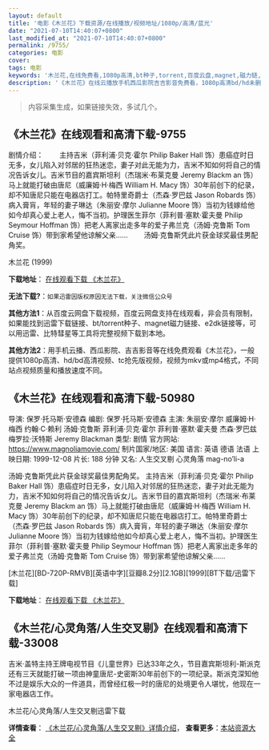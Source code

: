 ```yaml
---
layout: default
title: '电影《木兰花》下载资源/在线播放/视频地址/1080p/高清/蓝光'
date: "2021-07-10T14:40:07+0800"
last_modified_at: "2021-07-10T14:40:07+0800"
permalink: /9755/
categories: 电影
cover:
tags: 电影
keywords: '木兰花,在线免费看,1080p高清,bt种子,torrent,百度云盘,magnet,磁力链,迅雷下载资源'
description: '《木兰花》在线云播放手机西瓜影院吉吉影音免费看，1080p高清bd/hd未删减完整版和tc抢先枪版，mkv/mp4格式，附带bt/torrent种子、magnet/磁力链、百度云盘、网盘资源迅雷下载链接'
---
```


>内容采集生成，如果链接失效，多试几个。


## 《木兰花》在线观看和高清下载-9755

剧情介绍： 　　主持吉米（菲利浦·贝克·霍尔 Philip Baker Hall 饰）患癌症时日无多，女儿陷入对邻居的狂热迷恋，妻子对此无能为力，吉米不知如何将自己的情况告诉女儿。吉米节目的嘉宾斯坦利（杰瑞米·布莱克曼 Jeremy Blackm an 饰）马上就能打破由唐尼（威廉姆·H·梅西 William H. Macy 饰）30年前创下的纪录，却不知唐尼只能在电器店打工。帕特里奇爵士（杰森·罗巴兹 Jason Robards 饰）病入膏肓，年轻的妻子琳达（朱丽安·摩尔 Julianne Moore 饰）当初为钱嫁给他如今却真心爱上老人，悔不当初。护理医生菲尔（菲利普·塞默·霍夫曼 Philip Seymour Hoffman 饰）把老人离家出走多年的爱子弗兰克（汤姆·克鲁斯 Tom Cruise 饰）带到家希望他谅解父亲...... 　　汤姆·克鲁斯凭此片获金球奖最佳男配角奖。


木兰花 (1999)

**下载地址**： [在线观看下载 《木兰花》](https://www.btbtdy.me/btdy/dy9060.html) 


**无法下载?**：`如果迅雷因版权原因无法下载，关注微信公众号 `

**其他方法1**：从百度云网盘下载视频，百度云网盘支持在线观看，非会员有限制，如果能找到迅雷下载链接、bt/torrent种子、magnet磁力链接、e2dk链接等，可以用迅雷、比特彗星等工具将完整视频下载到本地。

**其他方法2**：用手机云播、西瓜影院、吉吉影音等在线免费观看《木兰花》，一般提供1080p高清、hd/bd高清视频、tc抢先版视频，视频为mkv或mp4格式，不同站点视频质量和播放速度不同。


## 《木兰花》在线观看和高清下载-50980

导演: 保罗·托马斯·安德森 编剧: 保罗·托马斯·安德森 主演: 朱丽安·摩尔 威廉姆·H·梅西 约翰·C·赖利 汤姆·克鲁斯 菲利浦·贝克·霍尔 菲利普·塞默·霍夫曼 杰森·罗巴兹 梅罗拉·沃特斯 Jeremy Blackman 类型: 剧情 官方网站: https://www.magnoliamovie.com/ 制片国家/地区: 美国 语言: 英语 德语 法语 上映日期: 1999-12-08 片长: 188 分钟 又名: 人生交叉剔 心灵角落 mag-no’li-a

汤姆·克鲁斯凭此片获金球奖最佳男配角奖。 主持吉米（菲利浦·贝克·霍尔 Philip Baker Hall 饰）患癌症时日无多，女儿陷入对邻居的狂热迷恋，妻子对此无能为力，吉米不知如何将自己的情况告诉女儿。吉米节目的嘉宾斯坦利（杰瑞米·布莱克曼 Jeremy Blackm an 饰）马上就能打破由唐尼（威廉姆·H·梅西 William H. Macy 饰）30年前创下的纪录，却不知唐尼只能在电器店打工。帕特里奇爵士（杰森·罗巴兹 Jason Robards 饰）病入膏肓，年轻的妻子琳达（朱丽安·摩尔 Julianne Moore 饰）当初为钱嫁给他如今却真心爱上老人，悔不当初。护理医生菲尔（菲利普·塞默·霍夫曼 Philip Seymour Hoffman 饰）把老人离家出走多年的爱子弗兰克（汤姆·克鲁斯 Tom Cruise 饰）带到家希望他谅解父亲……


[木兰花][BD-720P-RMVB][英语中字][豆瓣8.2分][2.1GB][1999][BT下载/迅雷下载]

**下载地址**： [在线观看下载 《木兰花》](https://www.btdx8.com/torrent/magnolia_1999.html) 


## 《木兰花/心灵角落/人生交叉剔》在线观看和高清下载-33008

吉米·盖特主持王牌电视节目《儿童世界》已达33年之久，节目嘉宾斯坦利-斯派克还有三天就能打破一项由神童唐尼-史密斯30年前创下的一项纪录。斯派克深知他不过是娱乐大众的一件道具，而曾经红极一时的唐尼的处境更令人堪忧，他现在一家电器店工作。


木兰花/心灵角落/人生交叉剔迅雷下载

**详情查看**： [《木兰花/心灵角落/人生交叉剔》详情介绍](/movie/33008/)， **查看更多**：[本站资源大全](/movie/t/all/)


